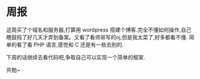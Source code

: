 # 周报
这周买了个域名和服务器,打算用 wordpress 搭建个博客.完全不懂如何操作,自己瞎鼓捣了好几天才弄到备案。又看了看师哥写的oj,但是我太菜了,好多都看不懂. 简单的看了看 PHP 语言,感觉和 C 还是有一些去别的.

下周的话继续去看代码吧,争取自己可以实现一个简单的框架.

共勉~
